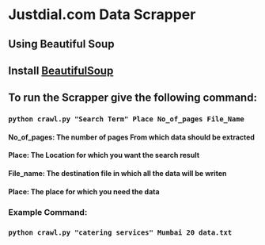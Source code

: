 # Justdial.com Data Scrapper

## Using Beautiful Soup

## Install [BeautifulSoup](https://pypi.org/project/beautifulsoup4/)  

## To run the Scrapper give the following command:

### ``` python crawl.py "Search Term" Place No_of_pages File_Name ```

#### No_of_pages: The number of pages From which data should be extracted
#### Place: The Location for which you want the search result
#### File_name: The destination file in which all the data will be writen
#### Place: The place for which you need the data
### Example Command:
### ``` python crawl.py "catering services" Mumbai 20 data.txt ```

